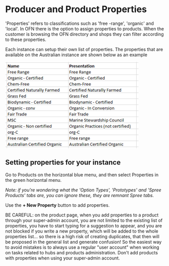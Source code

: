 # Producer and Product Properties

'Properties' refers to classifications such as 'free -range', 'organic' and 'local'. In OFN there is the option to assign properties to products. When the customer is browsing the OFN directory and shops they can filter according to these properties.

Each instance can setup their own list of properties. The properties that are available on the Australian instance are shown below as an example

![](.gitbook/assets/ausproperties.png)

## Setting properties for your instance

Go to Products on the horizontal blue menu, and then select Properties in the green horizontal menu.

_Note: if you're wondering what the 'Option Types', 'Prototypes' and 'Spree Products' tabs are, you can ignore these, they are remnant Spree tabs._

Use the **+ New Property** button to add properties.

BE CAREFUL: on the product page, when you add properties to a product through your super-admin account, you are not limited to the existing list of properties, you have to start typing for a suggestion to appear, and you are not blocked if you write a new property, which will be added to the whole properties list... so there is a high risk of creating duplicates, that then will be proposed in the general list and generate confusion! So the easiest way to avoid mistakes is to always use a regular "user account" when working on tasks related to hubs and products administration. Don't add products with properties when using your super-admin account.

